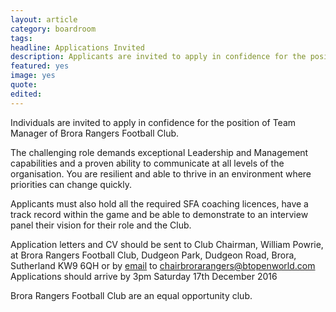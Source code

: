 ```yaml
---
layout: article
category: boardroom
tags:
headline: Applications Invited
description: Applicants are invited to apply in confidence for the position of Team Manager of Brora Rangers Football Club.
featured: yes
image: yes
quote:
edited:
---
```

Individuals are invited to apply in confidence for the position of Team Manager of Brora Rangers Football Club.

The challenging role demands exceptional Leadership and Management capabilities and a proven ability to communicate at all levels of the organisation. You are resilient and able to thrive in an environment where priorities can change quickly.

Applicants must also hold all the required SFA coaching licences, have a track record  within the game and be able to demonstrate to an interview panel their vision for their role and the Club.

Application letters and CV should be sent to Club Chairman, William Powrie, at Brora Rangers Football Club, Dudgeon Park, Dudgeon Road, Brora, Sutherland KW9 6QH or by [email](mailto:chairbrorarangers@btopenworld.com) to chairbrorarangers@btopenworld.com
Applications should arrive by 3pm Saturday 17th December 2016

Brora Rangers Football Club are an equal opportunity club.
